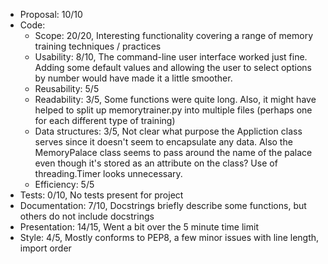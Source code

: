 - Proposal: 10/10
- Code:
    - Scope: 20/20, Interesting functionality covering a range of memory training techniques / practices
    - Usability: 8/10, The command-line user interface worked just fine. Adding some default values and allowing the user to select options by number would have made it a little smoother.
    - Reusability: 5/5
    - Readability: 3/5, Some functions were quite long. Also, it might have helped to split up memorytrainer.py into multiple files (perhaps one for each different type of training)
    - Data structures: 3/5, Not clear what purpose the Appliction class serves since it doesn't seem to encapsulate any data. Also the MemoryPalace class seems to pass around the name of the palace even though it's stored as an attribute on the class? Use of threading.Timer looks unnecessary.
    - Efficiency: 5/5
- Tests: 0/10, No tests present for project
- Documentation: 7/10, Docstrings briefly describe some functions, but others do not include docstrings
- Presentation: 14/15, Went a bit over the 5 minute time limit
- Style: 4/5, Mostly conforms to PEP8, a few minor issues with line length, import order
